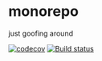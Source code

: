 # monorepo
just goofing around

[![codecov](https://codecov.io/gh/cass-clari/monorepo/branch/main/graph/badge.svg?token=RNVBTV5MDU)](https://codecov.io/gh/cass-clari/monorepo)
[![Build status](https://badge.buildkite.com/be39949876a1b60d682cd58a89054218a865c58712f92cd8be.svg)](https://buildkite.com/clari/first-pipeline)
